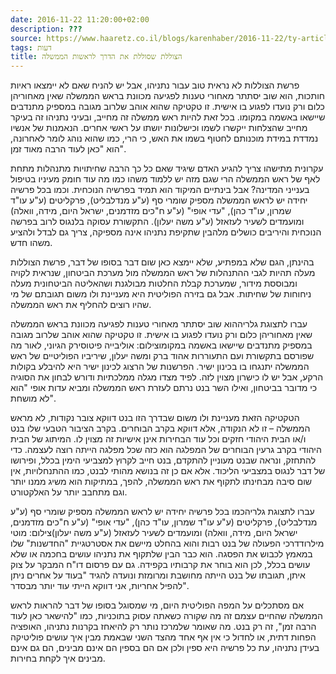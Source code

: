 ```yaml
---
date: 2016-11-22 11:20:00+02:00
description: ???
source: https://www.haaretz.co.il/blogs/karenhaber/2016-11-22/ty-article/0000017f-f8d9-d460-afff-fbff3c310000
tags: דעות
title: הצוללת שסוללת את הדרך לראשות הממשלה
---
```


פרשת הצוללות לא נראית טוב עבור נתניהו, אבל יש להניח שאם לא יימצאו ראיות חותכות, הוא שוב יסתתר מאחורי טענות לפגיעה מכוונת בראש הממשלה שאין מאחוריהן כלום ורק נועדו לפגוע בו אישית. זו טקטיקה שהוא אוהב שלרוב מגובה במספיק מתנדבים שיישאו באשמה במקומו. בכל זאת להיות ראש ממשלה זה מחייב, ובעיני נתניהו זה בעיקר מחייב שהצלחות ייקשרו לשמו וכישלונות יושתו על ראשי אחרים. הנאמנות של אנשיו נמדדת במידת מוכנותם לחטוף בשמו את האש, כי הרי, כמו שהוא נוהג לומר לאחרונה, הוא "כאן לעוד הרבה מאוד זמן".

עקרונית מתישהו צריך להגיע האדם שיגיד שאם כל כך הרבה שחיתויות מתנהלות מתחת לאף של ראש הממשלה הרי שגם מזה יש ללמוד משהו כמו מה עוד חומק מעיניו בטיפול בענייני המדינה? אבל בינתיים המיקוד הוא תמיד בפרשיה הנוכחית. וכמו בכל פרשיה יחידה יש לראש הממשלה מספיק שומרי סף (ע"ע מנדלבליט), פרקליטים (ע"ע עו"ד שמרון, עו"ד כהן), "עדי אופי" (ע"ע ח"כים מזדמנים, ישראל היום, מידה, וואלה) ומועמדים לשעיר לעזאזל (ע"ע משה יעלון). התקשורת עסוקה בלנגוס לרוב בפרשה הנוכחית והיריבים כושלים מלהבין שתקיפת נתניהו אינה מספיקה, צריך גם לבדל ולהציע משהו חדש.

בהינתן, הגם שלא במפתיע, שלא יימצא כאן שום דבר בסופו של דבר, פרשת הצוללות מעלה תהיות לגבי ההתנהלות של ראש הממשלה מול מערכת הביטחון, שנראית לקויה ומבוססת מידור, שמערכת קבלת החלטות מבולגנת ושהאליטה הביטחונית מעלה ניחוחות של שחיתות. אבל גם בזירה הפוליטית היא מעניינת ולו משום תגובתם של מי שהיו רוצים להחליף את ראש הממשלה.

 עברו לתצוגת גלריההוא שוב יסתתר מאחורי טענות לפגיעה מכוונת בראש הממשלה שאין מאחוריהן כלום ורק נועדו לפגוע בו אישית. זו טקטיקה שהוא אוהב שלרוב מגובה במספיק מתנדבים שיישאו באשמה במקומוצילום: אוליבייה פיטוסירק הגיוני, לאור מה שפורסם בתקשורת ועם התעוררות אהוד ברק ומשה יעלון, שיריביו הפוליטיים של ראש הממשלה יתנגחו בו בכינון ישיר. הפרשנות של הרצוג לכינון ישיר היא להיבלע בקולות הרקע, אבל יש לו כישרון מצוין לזה. לפיד מצדו מגלה ממלכתיות ודורש לבחון את הסוגיה כי מדובר בביטחון, ואילו השר בנט נרתם לעזרת ראש הממשלה ומביא עדות אופי "הוא לא מושחת".

הטקטיקה הזאת מעניינת ולו משום שבדרך הזו בנט דווקא צובר נקודות, לא מראש הממשלה – זו לא הנקודה, אלא דווקא בקרב הבוחרים. בקרב הציבור הטבעי שלו בנט ו/או הבית היהודי חזקים וכל עוד הבחירות אינן אישיות זה מצוין לו. המיתוג של הבית היהודי בקרב גרעין הבוחרים של המפלגה הוא כזה שכל מפלגה הייתה רוצה לעצמה. כדי להתחזק, ונראה שבנט מעוניין להתקדם, בנט חייב לקרוץ למצביעי הימין בכלל, ופירושו של דבר לנגוס במצביעי הליכוד. אלא אם כן זה בנושא מהותי לבנט, כמו ההתנחלויות, אין שום סיבה מבחינתו לתקוף את ראש הממשלה, להפך, במתיקות הוא משיג ממנו יותר וגם מתחבב יותר על האלקטורט.

 עברו לתצוגת גלריהכמו בכל פרשיה יחידה יש לראש הממשלה מספיק שומרי סף (ע"ע מנדלבליט), פרקליטים (ע"ע עו"ד שמרון, עו"ד כהן), "עדי אופי" (ע"ע ח"כים מזדמנים, ישראל היום, מידה, וואלה) ומועמדים לשעיר לעזאזל (ע"ע משה יעלון)צילום: מוטי מילרודדרכי הפעולה של בנט רבות והוא בהחלט מיישם את אסטרטגיית "החדשנות" שלו במאמץ לכבוש את הפסגה. הוא כבר הבין שלתקוף את נתניהו עושים בחכמה או שלא עושים בכלל, לכן הוא בוחר את קרבותיו בקפידה. גם עם פרסום דו"ח המבקר על צוק איתן, תגובתו של בנט הייתה מחושבת ומרומזת ונועדה להגיד "בעוד על אחרים ניתן להפיל אחריות, אני דווקא הייתי עוד יותר מבסדר".

אם מסתכלים על המפה הפוליטית היום, מי שמסוגל בסופו של דבר להראות לראש הממשלה שהחיים עצמם זה מה שקורה כשאתה עסוק בתוכניות, כמו "להישאר כאן לעוד הרבה זמן", זה רק בנט. מה שאומר שלמרכז נותר רק להיאחז בקרנות נתניהו, האופציה הפחות דתית, או לחדול כי אין אף אחד מהצד השני שבאמת מבין איך עושים פוליטיקה בעידן נתניהו, עת כל פרשיה היא ספין ולכן אם הם בספין הם אינם מבינים, הם גם אינם מבינים איך לקחת בחירות.
